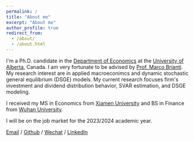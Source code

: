 ```yaml
---
permalink: /
title: "About me"
excerpt: "About me"
author_profile: true
redirect_from: 
  - /about/
  - /about.html
---
```



I'm a Ph.D. candidate in the [Department of Economics](https://www.ualberta.ca/economics/index.html) at the [University of Alberta](https://www.ualberta.ca/index.html), Canada. I am very fortunate to be advised by [Prof. Marco Brianti](https://sites.google.com/site/marcobriantieconomics/). My research interest are in applied macroeconimcs and dynamic stochastic general equilibrium (DSGE) models. My current research focuses firm's investment and dividend distribution behavior, SVAR estimation, and DSGE modeling.

I received my MS in Economics from [Xiamen University](https://www.xmu.edu.cn) and BS in Finance from [Wuhan University](http://www.whu.edu.cn).

I will be on the job market for the 2023/2024 academic year. 

[Email](mailto:fli7@ualberta.ca) / [Github](https://github.com/fangli-DX3906) / [Wechat](../images/wechat.png) / [LinkedIn](https://www.linkedin.com/in/fangli3906)
